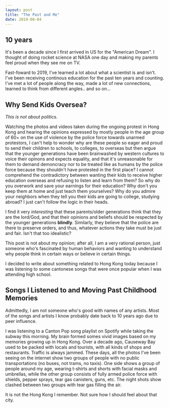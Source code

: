 ```yaml
---
layout: post
title: "The Past and Me"
date: 2019-08-04
---
```


## 10 years
It's been a decade since I first arrived in US for the "American Dream". I thought of doing rocket science at NASA one day and making my parents feel proud when they see me on TV. 

Fast-foward to 2019, I've learned a lot about what a scientist is and isn't. I've been receiving continous education for the past ten years and counting. I've met a lot of people along the way, made a lot of new connections, learned to think from different angles.. and so on...

## Why Send Kids Oversea?
*This is not about politics.*

Watching the photos and videos taken during the ongoing protest in Hong Kong and hearing the opinions expressed by mostly people in the age group of 60+ on the use of violence by the police force towards unarmed protestors, I can't help to wonder why are these people so eager and proud to send their children to schools, to colleges, to overseas but then argue that the younger generations have been brainwashed by western cultures to voice their opinons and expects equality, and that it's unreasonable for them to demand demoncracy nor to be treated like as humans by the police force because they shouldn't have protested in the first place? I cannot comprehend the contradictory between wanting their kids to receive higher education overseas and refusing to listen and learn from them? So why do you overwork and save your earnings for their education? Why don't you keep them at home and just teach them yourselves? Why do you admire your neighbors when they tell you their kids are going to college, studying abroad? I just can't follow the logic in their heads.

I find it very *interesting* that these parents/older generations think that they are the lord/God, and that their opinions and beliefs should be respected by the younger generations **blindly**. Similarly, they believe that the police are there to preserve orders, and thus, whatever actions they take must be just and fair. Isn't that too idealistic?  

This post is not about my opinion; after all, I am a very rational person, just someone who's fascinated by human behaviors and wanting to understand why people think in certain ways or believe in certain things. 

I decided to write about something related to Hong Kong today because I was listening to some cantonese songs that were once popular when I was attending high school.

## Songs I Listened to and Moving Past Childhood Memories
Admittedly, I am not someone who's good with names of any artists. Most of the songs and artists I know probably date back to 10 years ago due to peer influence. 

I was listening to a Canton Pop song playlist on Spotify while taking the subway this morning. My brain formed somes vivid images based on my memories growing up in Hong Kong. Over a decade ago, Causeway Bay used to be packed with locals and tourists, with all kinds of shops and restaurants. Traffic is always jammed. These days, all the photos I've been seeing on the internet show two groups of people with no public transportations (no buses, not trams, no taxis). One side shows a group of people around my age, wearing t-shirts and shorts with facial masks and umbrellas, while the other group consists of fully armed police force with shields, pepper sprays, tear gas canisters, guns, etc. The night shots show clashed between two groups with tear gas filling the air. 

It is not the Hong Kong I remember. Not sure how I should feel about that city. 










